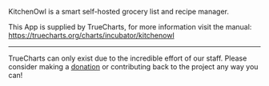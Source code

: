 KitchenOwl is a smart self-hosted grocery list and recipe manager.

This App is supplied by TrueCharts, for more information visit the manual: https://truecharts.org/charts/incubator/kitchenowl

---

TrueCharts can only exist due to the incredible effort of our staff.
Please consider making a [donation](https://truecharts.org/docs/about/sponsor) or contributing back to the project any way you can!
